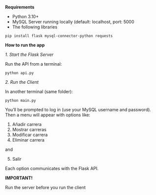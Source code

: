 **Requirements**
- Python 3.10+
- MySQL Server running locally (default: localhost, port: 5000
- The following libraries
```
pip install flask mysql-connector-python requests
```

**How to run the app**

_1. Start the Flask Server_

Run the API from a terminal:
```
python api.py
```

_2. Run the Client_

In another terminal (same folder):
```
python main.py
```

You’ll be prompted to log in (use your MySQL username and password).
Then a menu will appear with options like:

1. Añadir carrera
2. Mostrar carreras
3. Modificar carrera
4. Eliminar carrera

and

5. Salir

Each option communicates with the Flask API.



**IMPORTANT!**

Run the server before you run the client
